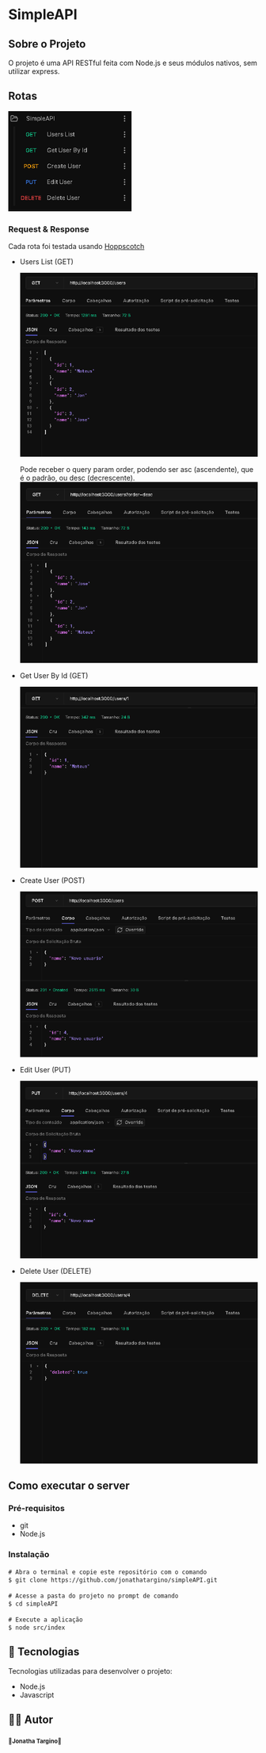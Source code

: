 # SimpleAPI

## Sobre o Projeto
O projeto é uma API RESTful feita com Node.js e seus módulos nativos, sem utilizar express.

## Rotas

![routes](https://github.com/jonathatargino/simpleAPI/blob/main/assets/SimpleAPIRoutes.png)

### Request & Response

<p> Cada rota foi testada usando <a href="=https://hoppscotch.io">Hoppscotch</a> </p>

<ul>
  <li>
    <p>Users List (GET)</p>
    <img src="https://github.com/jonathatargino/simpleAPI/blob/main/assets/UsersList.png"/>
    <p>Pode receber o query param order, podendo ser asc (ascendente), que é o padrão, ou desc (decrescente).
    <img src="https://github.com/jonathatargino/simpleAPI/blob/main/assets/DescUserList.png"/>
  </li>
  <li>
    <p>Get User By Id (GET)</p>
    <img src="https://github.com/jonathatargino/simpleAPI/blob/main/assets/GetUserById.png"/>
  </li>
  <li>
    <p>Create User (POST)</p>
    <img src="https://github.com/jonathatargino/simpleAPI/blob/main/assets/CreateUser.png"/>
  </li>
  <li>
    <p>Edit User (PUT)</p>
    <img src="https://github.com/jonathatargino/simpleAPI/blob/main/assets/EditUser.png"/>
  </li>
  <li>
    <p>Delete User (DELETE)</p>
    <img src="https://github.com/jonathatargino/simpleAPI/blob/main/assets/DeleteUser.png"/>
  </li>
</ul>

## Como executar o server
### Pré-requisitos
- git 
- Node.js

### Instalação
```
# Abra o terminal e copie este repositório com o comando
$ git clone https://github.com/jonathatargino/simpleAPI.git

# Acesse a pasta do projeto no prompt de comando 
$ cd simpleAPI

# Execute a aplicação
$ node src/index
```

## 🚀 Tecnologias 

Tecnologias utilizadas para desenvolver o projeto:
- Node.js
- Javascript

## 🦸‍♂️ **Autor**

<p>
 <sub><strong>🌟Jonatha Targino🌟</strong></sub>
</p>
